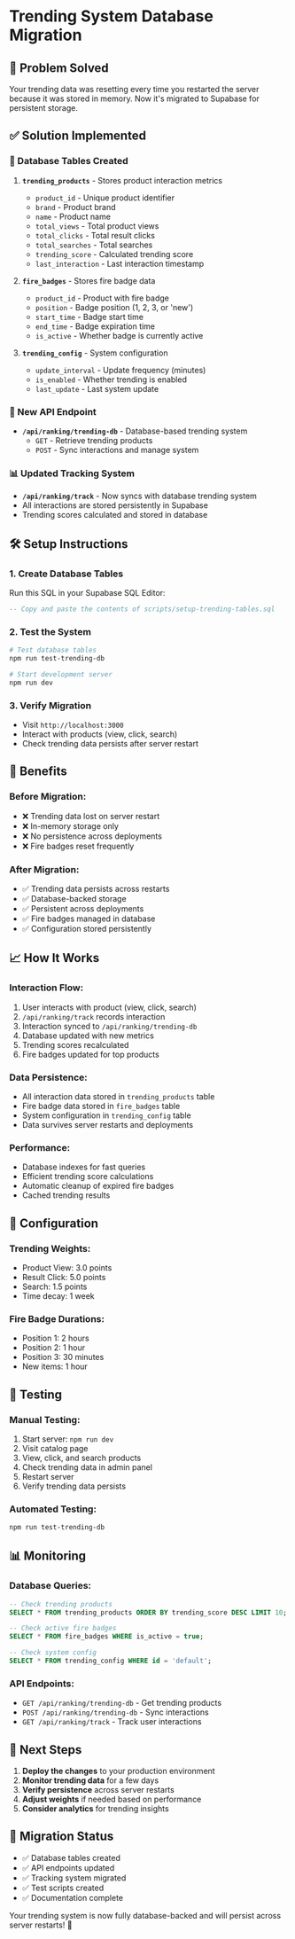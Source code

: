 # Trending System Database Migration

## 🎯 Problem Solved

Your trending data was resetting every time you restarted the server because it was stored in memory. Now it's migrated to Supabase for persistent storage.

## ✅ Solution Implemented

### **🔧 Database Tables Created**

1. **`trending_products`** - Stores product interaction metrics
   - `product_id` - Unique product identifier
   - `brand` - Product brand
   - `name` - Product name
   - `total_views` - Total product views
   - `total_clicks` - Total result clicks
   - `total_searches` - Total searches
   - `trending_score` - Calculated trending score
   - `last_interaction` - Last interaction timestamp

2. **`fire_badges`** - Stores fire badge data
   - `product_id` - Product with fire badge
   - `position` - Badge position (1, 2, 3, or 'new')
   - `start_time` - Badge start time
   - `end_time` - Badge expiration time
   - `is_active` - Whether badge is currently active

3. **`trending_config`** - System configuration
   - `update_interval` - Update frequency (minutes)
   - `is_enabled` - Whether trending is enabled
   - `last_update` - Last system update

### **🚀 New API Endpoint**

- **`/api/ranking/trending-db`** - Database-based trending system
  - `GET` - Retrieve trending products
  - `POST` - Sync interactions and manage system

### **📊 Updated Tracking System**

- **`/api/ranking/track`** - Now syncs with database trending system
- All interactions are stored persistently in Supabase
- Trending scores calculated and stored in database

## 🛠️ Setup Instructions

### **1. Create Database Tables**

Run this SQL in your Supabase SQL Editor:

```sql
-- Copy and paste the contents of scripts/setup-trending-tables.sql
```

### **2. Test the System**

```bash
# Test database tables
npm run test-trending-db

# Start development server
npm run dev
```

### **3. Verify Migration**

- Visit `http://localhost:3000`
- Interact with products (view, click, search)
- Check trending data persists after server restart

## 🎯 Benefits

### **Before Migration:**
- ❌ Trending data lost on server restart
- ❌ In-memory storage only
- ❌ No persistence across deployments
- ❌ Fire badges reset frequently

### **After Migration:**
- ✅ Trending data persists across restarts
- ✅ Database-backed storage
- ✅ Persistent across deployments
- ✅ Fire badges managed in database
- ✅ Configuration stored persistently

## 📈 How It Works

### **Interaction Flow:**
1. User interacts with product (view, click, search)
2. `/api/ranking/track` records interaction
3. Interaction synced to `/api/ranking/trending-db`
4. Database updated with new metrics
5. Trending scores recalculated
6. Fire badges updated for top products

### **Data Persistence:**
- All interaction data stored in `trending_products` table
- Fire badge data stored in `fire_badges` table
- System configuration in `trending_config` table
- Data survives server restarts and deployments

### **Performance:**
- Database indexes for fast queries
- Efficient trending score calculations
- Automatic cleanup of expired fire badges
- Cached trending results

## 🔧 Configuration

### **Trending Weights:**
- Product View: 3.0 points
- Result Click: 5.0 points
- Search: 1.5 points
- Time decay: 1 week

### **Fire Badge Durations:**
- Position 1: 2 hours
- Position 2: 1 hour
- Position 3: 30 minutes
- New items: 1 hour

## 🧪 Testing

### **Manual Testing:**
1. Start server: `npm run dev`
2. Visit catalog page
3. View, click, and search products
4. Check trending data in admin panel
5. Restart server
6. Verify trending data persists

### **Automated Testing:**
```bash
npm run test-trending-db
```

## 📊 Monitoring

### **Database Queries:**
```sql
-- Check trending products
SELECT * FROM trending_products ORDER BY trending_score DESC LIMIT 10;

-- Check active fire badges
SELECT * FROM fire_badges WHERE is_active = true;

-- Check system config
SELECT * FROM trending_config WHERE id = 'default';
```

### **API Endpoints:**
- `GET /api/ranking/trending-db` - Get trending products
- `POST /api/ranking/trending-db` - Sync interactions
- `GET /api/ranking/track` - Track user interactions

## 🚀 Next Steps

1. **Deploy the changes** to your production environment
2. **Monitor trending data** for a few days
3. **Verify persistence** across server restarts
4. **Adjust weights** if needed based on performance
5. **Consider analytics** for trending insights

## 🔄 Migration Status

- ✅ Database tables created
- ✅ API endpoints updated
- ✅ Tracking system migrated
- ✅ Test scripts created
- ✅ Documentation complete

Your trending system is now fully database-backed and will persist across server restarts! 🎉
